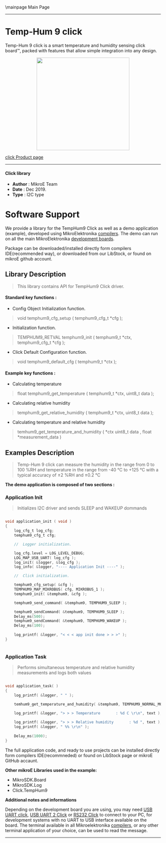 \mainpage Main Page
 
 

---
# Temp-Hum 9 click

Temp-Hum 9 click is a smart temperature and humidity sensing click board™, packed with features that allow simple integration into any design.

<p align="center">
  <img src="https://download.mikroe.com/images/click_for_ide/temphum9_click.png" height=300px>
</p>

[click Product page](<https://www.mikroe.com/temphum-9-click>)

---


#### Click library 

- **Author**        : MikroE Team
- **Date**          : Dec 2019.
- **Type**          : I2C type


# Software Support

We provide a library for the TempHum9 Click 
as well as a demo application (example), developed using MikroElektronika 
[compilers](https://shop.mikroe.com/compilers). 
The demo can run on all the main MikroElektronika [development boards](https://shop.mikroe.com/development-boards).

Package can be downloaded/installed directly form compilers IDE(recommended way), or downloaded from our LibStock, or found on mikroE github account. 

## Library Description

> This library contains API for TempHum9 Click driver.

#### Standard key functions :

- Config Object Initialization function.
> void temphum9_cfg_setup ( temphum9_cfg_t *cfg ); 
 
- Initialization function.
> TEMPHUM9_RETVAL temphum9_init ( temphum9_t *ctx, temphum9_cfg_t *cfg );

- Click Default Configuration function.
> void temphum9_default_cfg ( temphum9_t *ctx );


#### Example key functions :

- Calculating temperature
> float temphum9_get_temperature ( temphum9_t *ctx, uint8_t data );

 
- Calculating relative humidity
> temphum9_get_relative_humidity ( temphum9_t *ctx, uint8_t data );

- Calculating temperature and relative humidity
> temhum9_get_temperature_and_humidity ( *ctx  uint8_t data , float *measurement_data )

## Examples Description

> 
> Temp-Hum 9 click can measure the humidity in the range from 0 to 100 %RH and temperature in the range from -40 ℃ to +125 ℃ with a typical accuracy of ±2 %RH and ±0.2 ℃
> 

**The demo application is composed of two sections :**

### Application Init 

>
> Initializes I2C driver and sends SLEEP and WAKEUP dommands
> 

```c

void application_init ( void )
{
    log_cfg_t log_cfg;
    temphum9_cfg_t cfg;

    //  Logger initialization.

    log_cfg.level = LOG_LEVEL_DEBUG;
    LOG_MAP_USB_UART( log_cfg );
    log_init( &logger, &log_cfg );
    log_info( &logger, "---- Application Init ----" );

    //  Click initialization.

    temphum9_cfg_setup( &cfg );
    TEMPHUM9_MAP_MIKROBUS( cfg, MIKROBUS_1 );
    temphum9_init( &temphum9, &cfg );

    temphum9_send_command( &temphum9, TEMPHUM9_SLEEP );

    temphum9_sendCommand( &temphum9, TEMPHUM9_SLEEP );
    Delay_ms(500);
    temphum9_sendCommand( &temphum9, TEMPHUM9_WAKEUP );
    Delay_ms(100);
    
    log_printf( &logger, "< < < app init done > > >" );
}
  
```

### Application Task

>
> Performs simultaneous temperature and relative humidity measurements and logs both values
> 

```c

void application_task( )
{
    log_printf( &logger, " " );

    temhum9_get_temperature_and_humidity( &temphum9, TEMPHUM9_NORMAL_MODE, &measurement_data[ 0 ] );
    
    log_printf( &logger, "> > > Temperature       : %d C \r\n", text );

    log_printf( &logger, "> > > Relative humidity       : %d ", text );
    log_printf( &logger, " %% \r\n" );
    
    Delay_ms(1000);
}
```

The full application code, and ready to use projects can be  installed directly form compilers IDE(recommneded) or found on LibStock page or mikroE GitHub accaunt.

**Other mikroE Libraries used in the example:** 

- MikroSDK.Board
- MikroSDK.Log
- Click.TempHum9

**Additional notes and informations**

Depending on the development board you are using, you may need 
[USB UART click](https://shop.mikroe.com/usb-uart-click), 
[USB UART 2 Click](https://shop.mikroe.com/usb-uart-2-click) or 
[RS232 Click](https://shop.mikroe.com/rs232-click) to connect to your PC, for 
development systems with no UART to USB interface available on the board. The 
terminal available in all Mikroelektronika 
[compilers](https://shop.mikroe.com/compilers), or any other terminal application 
of your choice, can be used to read the message.



---
